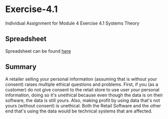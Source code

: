 # Exercise-4.1
Individual Assignment for Module 4 Exercise 4.1  Systems Theory


## Spreadsheet
Spreadsheet can be found [here](ethical-system.xlsx)


## Summary
A retailer selling your personal information (assuming that is without your consent) raises multiple ethical questions and problems. First, if you (as a customer) do not give consent to the retail store to use user *your* personal information, doing so it's unethical because even though the data is on their software, the data is still yours. Also, making profit by using data that's not yours (without consent) is unethical. Both the Retail Software and the other end that's using the data would be technical systems that are affected.  
